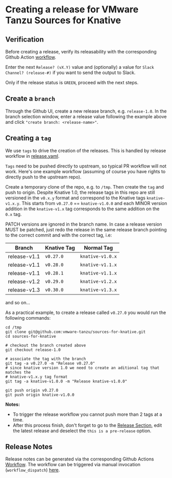 # Creating a release for VMware Tanzu Sources for Knative

## Verification

Before creating a release, verify its releasability with the corresponding
Github Action
[workflow](https://github.com/vmware-tanzu/sources-for-knative/actions/workflows/knative-releasability.yaml).

Enter the next `Release? (vX.Y)` value and (optionally) a value for `Slack
Channel? (release-#)` if you want to send the output to Slack.

Only if the release status is `GREEN`, proceed with the next steps.

## Create a `branch`

Through the Github UI, create a new release branch, e.g. `release-1.0`. In the
branch selection window, enter a release value following the example above and
click `"create branch: <release-name>"`.

## Creating a `tag`

We use `tags` to drive the creation of the releases. This is handled by release
workflow in [release.yaml](.github/workflows/release.yaml).

`Tags` need to be pushed directly to upstream, so typical PR workflow will not
work. Here's one example workflow (assuming of course you have rights to
directly push to the upstream repo).

Create a temporary clone of the repo, e.g. to `/tmp`. Then create the `tag` and
push to origin. Despite Knative 1.0, the release tags in this repo are still versioned in the `v0.x.y` format and correspond to the Knative tags `knative-v1.x.y`.
This starts from `v0.27.0` == `knative-v1.0.0` and each MINOR version addition in the `knative-v1.x` tag corresponds to the same addition on the `0.x` tag.

PATCH versions are ignored in the branch name. In case a release version MUST be patched, just redo the release in the same release branch pointing to the correct commit and with the correct tag, i.e:

| Branch       | Knative Tag  | Normal Tag       |
|--------------|--------------|------------------|
| release-v1.1 | `v0.27.0`    | `knative-v1.0.x` |
| release-v1.1 | `v0.28.0`    | `knative-v1.1.x` |
| release-v1.1 | `v0.28.1`    | `knative-v1.1.x` |
| release-v1.2 | `v0.29.0`    | `knative-v1.2.x` |
| release-v1.3 | `v0.30.0`    | `knative-v1.3.x` |
and so on...

As a practical example, to create a release called `v0.27.0` you would run the following commands:

```shell
cd /tmp
git clone git@github.com:vmware-tanzu/sources-for-knative.git
cd sources-for-knative

# checkout the branch created above
git checkout release-1.0

# associate the tag with the branch
git tag -a v0.27.0 -m "Release v0.27.0"
# since knative version 1.0 we need to create an aditional tag that matches the
# knative-v1.x.y tag format
git tag -a knative-v1.0.0 -m "Release knative-v1.0.0"

git push origin v0.27.0
git push origin knative-v1.0.0
```

**Notes:**
- To trigger the release workflow you cannot push more than 2 tags at a time.
- After this process finish, don't forget to go to the [Release Section](https://github.com/vmware-tanzu/sources-for-knative/releases), edit the latest release and deselect the `this is a pre-release` option.

## Release Notes

Release notes can be generated via the corresponding Github Actions
[Workflow](.github/workflows/knative-release-notes.yaml). The workflow can be
triggered via manual invocation (`workflow_dispatch`) [here](https://github.com/vmware-tanzu/sources-for-knative/actions/workflows/knative-release-notes.yaml).

